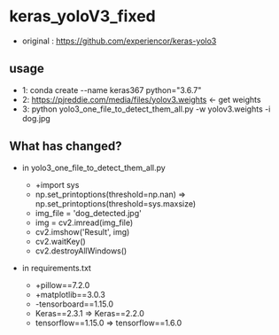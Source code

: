 # keras_yoloV3_fixed

* original : https://github.com/experiencor/keras-yolo3
## usage
* 1: conda create --name keras367 python="3.6.7"
* 2: https://pjreddie.com/media/files/yolov3.weights <- get weights
* 3: python yolo3_one_file_to_detect_them_all.py -w yolov3.weights -i dog.jpg

## What has changed?
* in yolo3_one_file_to_detect_them_all.py
    + +import sys
    + np.set_printoptions(threshold=np.nan) => np.set_printoptions(threshold=sys.maxsize)
    + img_file = 'dog_detected.jpg'
    + img = cv2.imread(img_file)
    + cv2.imshow('Result', img)
    + cv2.waitKey()
    + cv2.destroyAllWindows()

* in requirements.txt
    + +pillow==7.2.0
    + +matplotlib==3.0.3
    + -tensorboard==1.15.0
    + Keras==2.3.1 => Keras==2.2.0
    + tensorflow==1.15.0 => tensorflow==1.6.0
